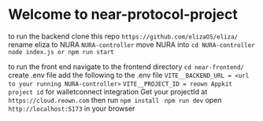 # Welcome to near-protocol-project
to run the backend
clone this repo `https://github.com/elizaOS/eliza/`
rename eliza to NURA `NURA-controller`
move NURA into 
`cd NURA-controller`
`node index.js or npm run start`

to run the front end navigate to the frontend directory 
`cd near-frontend/`
create .env file
add the following to the .env file
`VITE__BACKEND_URL = <url to your running NURA-controller>` 
`VITE__PROJECT_ID = reown Appkit project id` for walletconnect integration
Get your projectId at `https://cloud.reown.com`
then run
`npm install`
` npm run dev`
open `http://localhost:5173` in your browser
